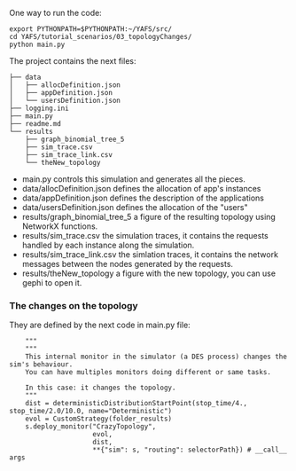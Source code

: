 One way to run the code:

```
export PYTHONPATH=$PYTHONPATH:~/YAFS/src/
cd YAFS/tutorial_scenarios/03_topologyChanges/
python main.py
```


The project contains the next files:

```
├── data
│   ├── allocDefinition.json
│   ├── appDefinition.json
│   └── usersDefinition.json
├── logging.ini
├── main.py
├── readme.md
└── results
    ├── graph_binomial_tree_5
    ├── sim_trace.csv
    ├── sim_trace_link.csv
    └── theNew_topology
```

- main.py controls this simulation and generates all the pieces.
- data/allocDefinition.json defines the allocation of app's instances
- data/appDefinition.json defines the description of the applications
- data/usersDefinition.json defines the allocation of the "users" 
- results/graph_binomial_tree_5 a figure of the resulting topology using NetworkX functions.
- results/sim_trace.csv the simulation traces, it contains the requests handled by each instance along the simulation.
- results/sim_trace_link.csv the simlation traces, it contains the network messages between the nodes generated by the requests.
- results/theNew_topology a figure with the new topology, you can use gephi to open it.  
  
### The changes on the topology
They are defined by the next code in main.py file:

```
    """
    """
    This internal monitor in the simulator (a DES process) changes the sim's behaviour. 
    You can have multiples monitors doing different or same tasks.
    
    In this case: it changes the topology.
    """
    dist = deterministicDistributionStartPoint(stop_time/4., stop_time/2.0/10.0, name="Deterministic")
    evol = CustomStrategy(folder_results)
    s.deploy_monitor("CrazyTopology",
                     evol,
                     dist,
                     **{"sim": s, "routing": selectorPath}) # __call__ args 
```